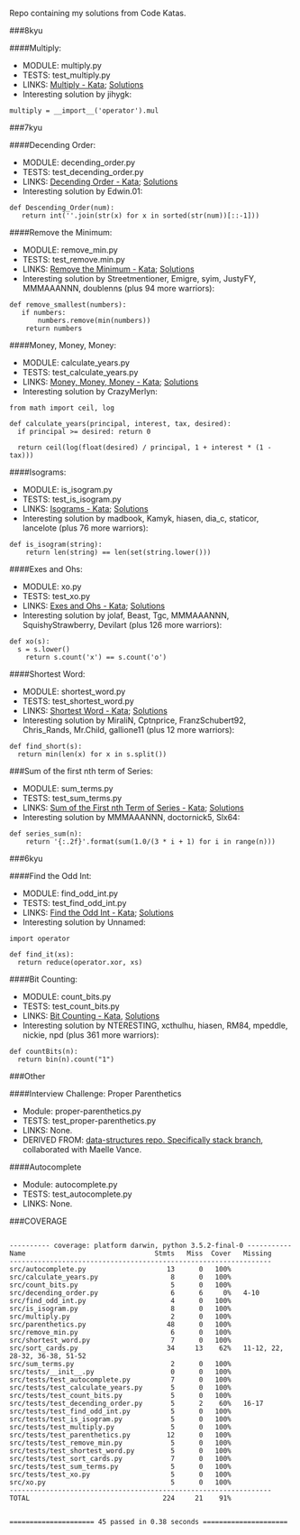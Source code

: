 Repo containing my solutions from Code Katas.

###8kyu

####Multiply:
- MODULE: multiply.py
- TESTS: test_multiply.py
- LINKS: 
[Multiply - Kata](https://www.codewars.com/kata/multiply/train/python);
[Solutions](https://www.codewars.com/kata/50654ddff44f800200000004/solutions/python/me/best_practice)
- Interesting solution by jihygk:
```
multiply = __import__('operator').mul
```

###7kyu


####Decending Order:
- MODULE: decending_order.py
- TESTS: test_decending_order.py
- LINKS: 
[Decending Order - Kata](https://www.codewars.com/kata/descending-order/train/python);
[Solutions](https://www.codewars.com/kata/5467e4d82edf8bbf40000155/solutions/python/me/best_practice)
- Interesting solution by Edwin.01:
```
def Descending_Order(num):
   return int(''.join(str(x) for x in sorted(str(num))[::-1]))
```


####Remove the Minimum:
- MODULE: remove_min.py
- TESTS: test_remove.min.py
- LINKS: 
[Remove the Minimum - Kata](https://www.codewars.com/kata/remove-the-minimum/train/python);
[Solutions](https://www.codewars.com/kata/563cf89eb4747c5fb100001b/solutions/python/me/best_practice)
- Interesting solution by Streetmentioner, Emigre, syim, JustyFY, MMMAAANNN, doublenns (plus 94 more warriors):
```
def remove_smallest(numbers):
   if numbers:
       numbers.remove(min(numbers))
    return numbers
```


####Money, Money, Money:
- MODULE: calculate_years.py
- TESTS: test_calculate_years.py
- LINKS: 
[Money, Money, Money - Kata](https://www.codewars.com/kata/money-money-money/train/python);
[Solutions](https://www.codewars.com/kata/563f037412e5ada593000114/solutions/python/me/best_practice)
- Interesting solution by CrazyMerlyn:
```
from math import ceil, log

def calculate_years(principal, interest, tax, desired):
  if principal >= desired: return 0

  return ceil(log(float(desired) / principal, 1 + interest * (1 - tax)))
```


####Isograms:
- MODULE: is_isogram.py
- TESTS: test_is_isogram.py
- LINKS: 
[Isograms - Kata](https://www.codewars.com/kata/isograms/train/python);
[Solutions](https://www.codewars.com/kata/54ba84be607a92aa900000f1/solutions/python/me/best_practice)
- Interesting solution by madbook, Kamyk, hiasen, dia_c, staticor, lancelote (plus 76 more warriors):
```
def is_isogram(string):
    return len(string) == len(set(string.lower()))
```


####Exes and Ohs:
- MODULE: xo.py
- TESTS: test_xo.py
- LINKS: 
[Exes and Ohs - Kata](https://www.codewars.com/kata/exes-and-ohs/train/python);
[Solutions](https://www.codewars.com/kata/55908aad6620c066bc00002a/solutions/python/me/best_practice)
- Interesting solution by jolaf, Beast, Tgc, MMMAAANNN, SquishyStrawberry, Devilart (plus 126 more warriors):
```
def xo(s):
  s = s.lower()
    return s.count('x') == s.count('o')
```


####Shortest Word:
- MODULE: shortest_word.py
- TESTS: test_shortest_word.py
- LINKS: 
[Shortest Word - Kata](https://www.codewars.com/kata/shortest-word/train/python);
[Solutions](https://www.codewars.com/kata/57cebe1dc6fdc20c57000ac9/solutions/python/me/best_practice)
- Interesting solution by MiraliN, Cptnprice, FranzSchubert92, Chris_Rands, Mr.Child, gallione11 (plus 12 more warriors):
```
def find_short(s):
  return min(len(x) for x in s.split())
```

###Sum of the first nth term of Series:
- MODULE: sum_terms.py
- TESTS: test_sum_terms.py
- LINKS: 
[Sum of the First nth Term of Series - Kata](http://www.codewars.com/kata/sum-of-the-first-nth-term-of-series/train/python);
[Solutions](http://www.codewars.com/kata/555eded1ad94b00403000071/solutions/python/me/best_practice)
- Interesting solution by MMMAAANNN, doctornick5, Slx64:
```
def series_sum(n):
    return '{:.2f}'.format(sum(1.0/(3 * i + 1) for i in range(n)))
```


###6kyu


####Find the Odd Int:
- MODULE: find_odd_int.py
- TESTS: test_find_odd_int.py
- LINKS: 
[Find the Odd Int - Kata](https://www.codewars.com/kata/find-the-odd-int/train/python);
[Solutions](https://www.codewars.com/kata/54da5a58ea159efa38000836/solutions/python/me/best_practice)
- Interesting solution by Unnamed:
```
import operator

def find_it(xs):
  return reduce(operator.xor, xs)
```


####Bit Counting:
- MODULE: count_bits.py
- TESTS: test_count_bits.py
- LINKS: [Bit Counting - Kata](https://www.codewars.com/kata/bit-counting/train/python),
[Solutions](https://www.codewars.com/kata/526571aae218b8ee490006f4/solutions/python/me/best_practice)
- Interesting solution by NTERESTING, xcthulhu, hiasen, RM84, mpeddle, nickie, npd (plus 361 more warriors):
```
def countBits(n):
  return bin(n).count("1")
```


###Other


####Interview Challenge: Proper Parenthetics
- Module: proper-parenthetics.py
- TESTS: test_proper-parenthetics.py
- LINKS: None.
- DERIVED FROM: [data-structures repo. Specifically stack branch](https://github.com/ellezv/data_structures/tree/stack), collaborated with Maelle Vance.


####Autocomplete
- Module: autocomplete.py
- TESTS: test_autocomplete.py
- LINKS: None.


###COVERAGE

```

---------- coverage: platform darwin, python 3.5.2-final-0 -----------
Name                                Stmts   Miss  Cover   Missing
-----------------------------------------------------------------
src/autocomplete.py                    13      0   100%
src/calculate_years.py                  8      0   100%
src/count_bits.py                       5      0   100%
src/decending_order.py                  6      6     0%   4-10
src/find_odd_int.py                     4      0   100%
src/is_isogram.py                       8      0   100%
src/multiply.py                         2      0   100%
src/parenthetics.py                    48      0   100%
src/remove_min.py                       6      0   100%
src/shortest_word.py                    7      0   100%
src/sort_cards.py                      34     13    62%   11-12, 22, 28-32, 36-38, 51-52
src/sum_terms.py                        2      0   100%
src/tests/__init__.py                   0      0   100%
src/tests/test_autocomplete.py          7      0   100%
src/tests/test_calculate_years.py       5      0   100%
src/tests/test_count_bits.py            5      0   100%
src/tests/test_decending_order.py       5      2    60%   16-17
src/tests/test_find_odd_int.py          5      0   100%
src/tests/test_is_isogram.py            5      0   100%
src/tests/test_multiply.py              5      0   100%
src/tests/test_parenthetics.py         12      0   100%
src/tests/test_remove_min.py            5      0   100%
src/tests/test_shortest_word.py         5      0   100%
src/tests/test_sort_cards.py            7      0   100%
src/tests/test_sum_terms.py             5      0   100%
src/tests/test_xo.py                    5      0   100%
src/xo.py                               5      0   100%
-----------------------------------------------------------------
TOTAL                                 224     21    91%


===================== 45 passed in 0.38 seconds =====================
```

